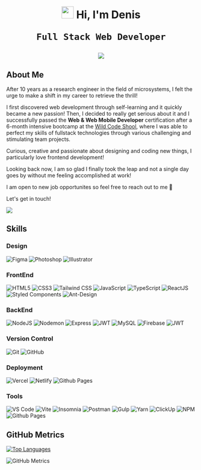 # <p align="center"><img src="https://media.tenor.com/SNL9_xhZl9oAAAAi/waving-hand-joypixels.gif" width="auto" height="32"/> Hi, I'm Denis </p> <p align="center">`Full Stack Web Developer`</p>

<div align="center">
  <img src="https://github.com/ddZ6ii/ddZ6ii/assets/126237877/541bfadb-21dc-4089-a203-e1d51f08452f" style="max-height: 400px; object-fit: cover"/>
</div>

## About Me

After 10 years as a research engineer in the field of microsystems, I felt the urge to make a shift in my career to retrieve the thrill!

I first discovered web development through self-learning and it quickly became a new passion! Then, I decided to really get serious about it and I successfully passed the **Web & Web Mobile Developer** certification after a 6-month intensive bootcamp at the [Wild Code Shool](https://www.wildcodeschool.com/fr-FR), where I was able to perfect my skills of fullstack technologies through various challenging and stimulating team projects.

Curious, creative and passionate about designing and coding new things, I particularly love frontend development!

Looking back now, I am so glad I finally took the leap and not a single day goes by without me feeling accomplished at work!

I am open to new job opportunites so feel free to reach out to me 🙂

Let's get in touch!

<a href="https://www.linkedin.com/in/denis-dezest/" target="_blank">
<img src="https://img.shields.io/badge/LinkedIn-blue?style=for-the-badge&logo=linkedin&" style="vertical-align: middle" />
</a>

## Skills

### Design

![Figma](https://img.shields.io/badge/Figma-F24E1E.svg?style=for-the-badge&logo=Figma&logoColor=white)
![Photoshop](https://img.shields.io/badge/Adobe%20Photoshop-31A8FF.svg?style=for-the-badge&logo=Adobe-Photoshop&logoColor=white)
![Illustrator](https://img.shields.io/badge/Adobe%20Illustrator-FF9A00.svg?style=for-the-badge&logo=Adobe-Illustrator&logoColor=white)

### FrontEnd

![HTML5](https://img.shields.io/badge/HTML5-E34F26.svg?style=for-the-badge&logo=HTML5&logoColor=white)
![CSS3](https://img.shields.io/badge/CSS3-1572B6.svg?style=for-the-badge&logo=CSS3&logoColor=white)
![Tailwind CSS](https://img.shields.io/badge/Tailwind%20CSS-06B6D4.svg?style=for-the-badge&logo=Tailwind-CSS&logoColor=white)
![JavaScript](https://img.shields.io/badge/JavaScript-F7DF1E.svg?style=for-the-badge&logo=JavaScript&logoColor=black)
![TypeScript](https://img.shields.io/badge/typescript-%23007ACC.svg?style=for-the-badge&logo=typescript&logoColor=white)
![ReactJS](https://img.shields.io/badge/React-61DAFB.svg?style=for-the-badge&logo=React&logoColor=black)
![Styled Components](https://img.shields.io/badge/styled--components-DB7093?style=for-the-badge&logo=styled-components&logoColor=white)
![Ant-Design](https://img.shields.io/badge/-AntDesign-%230170FE?style=for-the-badge&logo=ant-design&logoColor=white)

### BackEnd

![NodeJS](https://img.shields.io/badge/Node.js-339933.svg?style=for-the-badge&logo=nodedotjs&logoColor=white)
![Nodemon](https://img.shields.io/badge/NODEMON-%23323330.svg?style=for-the-badge&logo=nodemon&logoColor=%BBDEAD)
![Express](https://img.shields.io/badge/Express-000000.svg?style=for-the-badge&logo=Express&logoColor=white)
![JWT](https://img.shields.io/badge/JWT-black?style=for-the-badge&logo=JSON%20web%20tokens)
![MySQL](https://img.shields.io/badge/MySQL-4479A1.svg?style=for-the-badge&logo=MySQL&logoColor=white)
![Firebase](https://img.shields.io/badge/Firebase-039BE5?style=for-the-badge&logo=Firebase&logoColor=white)
![JWT](https://img.shields.io/badge/JWT-black?style=for-the-badge&logo=JSON%20web%20tokens)

### Version Control

![Git](https://img.shields.io/badge/Git-F05032.svg?style=for-the-badge&logo=Git&logoColor=white)
![GitHub](https://img.shields.io/badge/GitHub-181717.svg?style=for-the-badge&logo=GitHub&logoColor=white)

### Deployment

![Vercel](https://img.shields.io/badge/vercel-%23000000.svg?style=for-the-badge&logo=vercel&logoColor=white)
![Netlify](https://img.shields.io/badge/netlify-%23000000.svg?style=for-the-badge&logo=netlify&logoColor=#00C7B7)
![Github Pages](https://img.shields.io/badge/github%20pages-121013?style=for-the-badge&logo=github&logoColor=white)

### Tools

![VS Code](https://img.shields.io/badge/Visual%20Studio%20Code-007ACC.svg?style=for-the-badge&logo=Visual-Studio-Code&logoColor=white)
![Vite](https://img.shields.io/badge/vite-%23646CFF.svg?style=for-the-badge&logo=vite&logoColor=white)
![Insomnia](https://img.shields.io/badge/Insomnia-4000BF.svg?style=for-the-badge&logo=Insomnia&logoColor=white)
![Postman](https://img.shields.io/badge/Postman-FF6C37?style=for-the-badge&logo=postman&logoCol)
![Gulp](https://img.shields.io/badge/GULP-%23CF4647.svg?style=for-the-badge&logo=gulp&logoColor=white)
![Yarn](https://img.shields.io/badge/yarn-%232C8EBB.svg?style=for-the-badge&logo=yarn&logoColor=white)
![ClickUp](https://img.shields.io/badge/ClickUp-7B68EE.svg?style=for-the-badge&logo=ClickUp&logoColor=white)
![NPM](https://img.shields.io/badge/NPM-%23CB3837.svg?style=for-the-badge&logo=npm&logoColor=white)
![Github Pages](https://img.shields.io/badge/github%20pages-121013?style=for-the-badge&logo=github&logoColor=white)

## GitHub Metrics

[![Top Languages](https://github-readme-stats.vercel.app/api/top-langs/?username=ddZ6ii&layout=compact&theme=ayu-mirage&bg_color=00000000&title_color=ffa24e&icon_color=00b5d0&text_color=ffffff)](https://github.com/anuraghazra/github-readme-stats)

![GitHub Metrics](https://github-readme-stats.vercel.app/api?username=ddZ6ii&theme=ayu-mirage&show_icons=true&bg_color=00000000&title_color=ffa24e&icon_color=00b5d0&text_color=ffffff)
